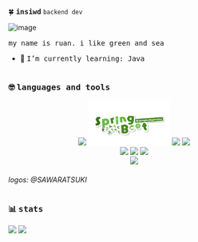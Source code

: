 🍀 **<samp>insiwd</samp>** 
`backend dev`

![image](https://github.com/insiwd/insiwd/assets/109873022/9f4f9be1-fd2d-4712-86b5-5dad33f70481)  



<samp>my name is ruan. i like green and sea </samp> 
- 🌱 <samp>I’m currently learning: Java </samp>

#

### 🤓 <samp>languages and tools</samp>

<div align="center">
  <img height="70px" src="https://github.com/theinsidersandrush/ServiceLogos/blob/main/Java/Java.png">
  <img height="90px" src="https://raw.githubusercontent.com/syke9p3/Syke-VTuber-Icons/main/SpringBoot/SpringBoot.png">
  <img height="60px" src="https://github.com/theinsidersandrush/ServiceLogos/blob/main/React/React.png">
  <img height="70px" src="https://github.com/SAWARATSUKI/KawaiiLogos/blob/main/TypeScript/TypeScript.png"> 
  <br>
  <img height="70px" src="https://github.com/theinsidersandrush/ServiceLogos/blob/main/GitHub/GitHub.png">
  <!--<img height="70px" src="https://github.com/theinsidersandrush/ServiceLogos/blob/main/C%23/C%23%20Purple.png">-->
  <img height="70px" src="https://github.com/theinsidersandrush/ServiceLogos/blob/main/Python/Python.png">
  <img height="70px" src="https://github.com/theinsidersandrush/ServiceLogos/blob/main/Vim/VIM.png">
  <br>
  <img height="68px" src="https://github.com/theinsidersandrush/ServiceLogos/blob/main/ArchLinux/ArchLinux.png">
</div>

###### logos: @SAWARATSUKI  

#

### 📊 <samp>stats</samp>

<div align="flex-start">
  <img height="160px" src="https://github-readme-stats.vercel.app/api?username=insiwd&show_icons=true&theme=gruvbox_light&hide_border=true"/> 
  <img height="160px" src="https://github-readme-stats.vercel.app/api/top-langs/?username=insiwd&layout=compact&theme=gruvbox_light&hide_border=true"/>
</div>


<!--
**insiwd/insiwd** is a ✨ _special_ ✨ repository because its `README.md` (this file) appears on your GitHub profile.

Here are some ideas to get you started:

- 🔭 I’m currently working on ...
- 🌱 I’m currently learning ...
- 👯 I’m looking to collaborate on ...
- 🤔 I’m looking for help with ...
- 💬 Ask me about ...
- 📫 How to reach me: ...
- 😄 Pronouns: ...
- ⚡ Fun fact: ...
-->
